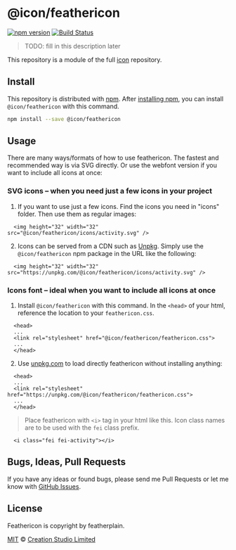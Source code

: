 # @icon/feathericon

[![npm version](https://img.shields.io/npm/v/@icon/feathericon.svg)](https://www.npmjs.org/package/@icon/feathericon)
[![Build Status](https://travis-ci.org/icon/icon.svg?branch=master)](https://travis-ci.org/icon/icon)

> TODO: fill in this description later

This repository is a module of the full [icon][icon] repository.

## Install

This repository is distributed with [npm]. After [installing npm][install-npm], you can install `@icon/feathericon` with this command.

```bash
npm install --save @icon/feathericon
```

## Usage

There are many ways/formats of how to use feathericon. The fastest and recommended way is via SVG directly. Or use the webfont version if you want to include all icons at once:

### SVG icons – when you need just a few icons in your project

  1. If you want to use just a few icons. Find the icons you need in "icons" folder. Then use them as regular images:

```
  <img height="32" width="32" src="@icon/feathericon/icons/activity.svg" />
```

  2. Icons can be served from a CDN such as [Unpkg][Unpkg]. Simply use the `@icon/feathericon` npm package in the URL like the following:

```
  <img height="32" width="32" src="https://unpkg.com/@icon/feathericon/icons/activity.svg" />
```

### Icons font – ideal when you want to include all icons at once

  1. Install `@icon/feathericon` with this command. In the `<head>` of your html, reference the location to your `feathericon.css`.

```
  <head>
  ...
  <link rel="stylesheet" href="@icon/feathericon/feathericon.css">
  ...
  </head>
```

  2. Use [unpkg.com][Unpkg] to load directly feathericon without installing anything:

```
  <head>
  ...
  <link rel="stylesheet" href="https://unpkg.com/@icon/feathericon/feathericon.css">
  ...
  </head>
```

> Place feathericon with `<i>` tag in your html like this. Icon class names are to be used with the `fei` class prefix.

```
  <i class="fei fei-activity"></i>
```


## Bugs, Ideas, Pull Requests

If you have any ideas or found bugs, please send me Pull Requests or let me know with [GitHub Issues][github issues].

## License

Feathericon is copyright by featherplain.

[MIT](./LICENSE) &copy; [Creation Studio Limited](https://creationstudio.com/)

[icon]: https://github.com/icon/icon
[docs]: http://icon.github.io/
[npm]: https://www.npmjs.com/
[install-npm]: https://docs.npmjs.com/getting-started/installing-node
[sass]: http://sass-lang.com/
[github issues]: https://github.com/thecreation/icons/issues
[Unpkg]: https://unpkg.com
